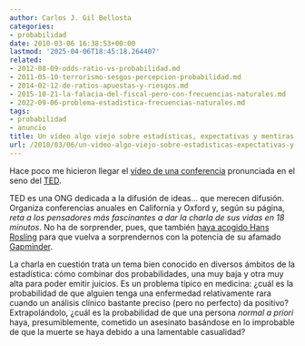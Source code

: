 ```yaml
---
author: Carlos J. Gil Bellosta
categories:
- probabilidad
date: 2010-03-06 16:38:53+00:00
lastmod: '2025-04-06T18:45:18.264407'
related:
- 2012-08-09-odds-ratio-vs-probabilidad.md
- 2011-05-10-terrorismo-sesgos-percepcion-probabilidad.md
- 2014-02-12-de-ratios-apuestas-y-riesgos.md
- 2015-10-21-la-falacia-del-fiscal-pero-con-frecuencias-naturales.md
- 2022-09-06-problema-estadistica-frecuencias-naturales.md
tags:
- probabilidad
- anuncio
title: Un vídeo algo viejo sobre estadísticas, expectativas y mentiras
url: /2010/03/06/un-video-algo-viejo-sobre-estadisticas-expectativas-y-mentiras/
---
```


Hace poco me hicieron llegar el [vídeo de una conferencia](http://www.ted.com/talks/peter_donnelly_shows_how_stats_fool_juries.html) pronunciada en el seno del [TED](http://www.ted.com).

TED es una ONG dedicada a la difusión de ideas... que merecen difusión. Organiza conferencias anuales en California y Oxford y, según su página, _reta a los pensadores más fascinantes a dar la charla de sus vidas en 18 minutos_. No ha de sorprender, pues, que también [haya acogido Hans Rosling](http://www.gapminder.org/videos/ted-talk-2009-hans-rosling-hiv-facts/) para que vuelva a sorprendernos con la potencia de su afamado [Gapminder](http://www.gapminder.org/).

La charla en cuestión trata un tema bien conocido en diversos ámbitos de la estadística: cómo combinar dos probabilidades, una muy baja y otra muy alta para poder emitir juicios. Es un problema típico en medicina: ¿cuál es la probabilidad de que alguien tenga una enfermedad relativamente rara cuando un análisis clínico bastante preciso (pero no perfecto) da positivo? Extrapolándolo, ¿cuál es la probabilidad de que una persona _normal a priori_ haya, presumiblemente, cometido un asesinato basándose en lo improbable de que la muerte se haya debido a una lamentable casualidad?